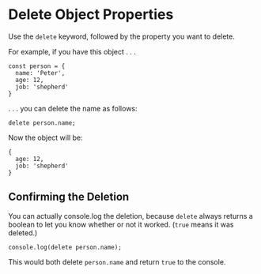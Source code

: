 # Delete Object Properties

Use the `delete` keyword, followed by the property you want to delete.

For example, if you have this object . . .

```
const person = {
  name: 'Peter',
  age: 12,
  job: 'shepherd'
}
```

. . . you can delete the name as follows:

```
delete person.name;
```

Now the object will be:

```
{
  age: 12,
  job: 'shepherd'
}
```


## Confirming the Deletion

You can actually console.log the deletion, because `delete` always returns a boolean to let you know whether or not it worked.  (`true` means it was deleted.)

```
console.log(delete person.name);
```

This would both delete `person.name` and return `true` to the console.